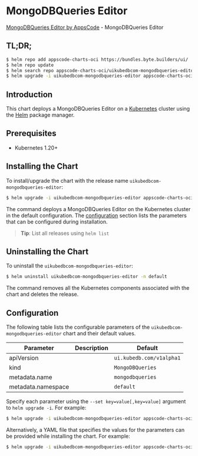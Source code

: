 # MongoDBQueries Editor

[MongoDBQueries Editor by AppsCode](https://appscode.com) - MongoDBQueries Editor

## TL;DR;

```bash
$ helm repo add appscode-charts-oci https://bundles.byte.builders/ui/
$ helm repo update
$ helm search repo appscode-charts-oci/uikubedbcom-mongodbqueries-editor --version=v0.12.0
$ helm upgrade -i uikubedbcom-mongodbqueries-editor appscode-charts-oci/uikubedbcom-mongodbqueries-editor -n default --create-namespace --version=v0.12.0
```

## Introduction

This chart deploys a MongoDBQueries Editor on a [Kubernetes](http://kubernetes.io) cluster using the [Helm](https://helm.sh) package manager.

## Prerequisites

- Kubernetes 1.20+

## Installing the Chart

To install/upgrade the chart with the release name `uikubedbcom-mongodbqueries-editor`:

```bash
$ helm upgrade -i uikubedbcom-mongodbqueries-editor appscode-charts-oci/uikubedbcom-mongodbqueries-editor -n default --create-namespace --version=v0.12.0
```

The command deploys a MongoDBQueries Editor on the Kubernetes cluster in the default configuration. The [configuration](#configuration) section lists the parameters that can be configured during installation.

> **Tip**: List all releases using `helm list`

## Uninstalling the Chart

To uninstall the `uikubedbcom-mongodbqueries-editor`:

```bash
$ helm uninstall uikubedbcom-mongodbqueries-editor -n default
```

The command removes all the Kubernetes components associated with the chart and deletes the release.

## Configuration

The following table lists the configurable parameters of the `uikubedbcom-mongodbqueries-editor` chart and their default values.

|     Parameter      | Description |               Default               |
|--------------------|-------------|-------------------------------------|
| apiVersion         |             | <code>ui.kubedb.com/v1alpha1</code> |
| kind               |             | <code>MongoDBQueries</code>         |
| metadata.name      |             | <code>mongodbqueries</code>         |
| metadata.namespace |             | <code>default</code>                |


Specify each parameter using the `--set key=value[,key=value]` argument to `helm upgrade -i`. For example:

```bash
$ helm upgrade -i uikubedbcom-mongodbqueries-editor appscode-charts-oci/uikubedbcom-mongodbqueries-editor -n default --create-namespace --version=v0.12.0 --set apiVersion=ui.kubedb.com/v1alpha1
```

Alternatively, a YAML file that specifies the values for the parameters can be provided while
installing the chart. For example:

```bash
$ helm upgrade -i uikubedbcom-mongodbqueries-editor appscode-charts-oci/uikubedbcom-mongodbqueries-editor -n default --create-namespace --version=v0.12.0 --values values.yaml
```
